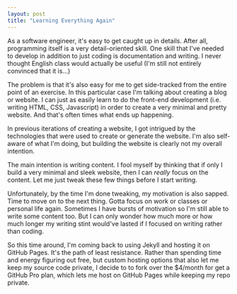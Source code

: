 ```yaml
---
layout: post
title: "Learning Everything Again"
---
```

As a software engineer, it's easy to get caught up in details. After all,
programming itself is a very detail-oriented skill. One skill that I've needed
to develop in addition to just coding is documentation and writing. I never
thought English class would actually be useful (I'm still not entirely
convinced that it is...)

The problem is that it's also easy for me to get side-tracked from the entire
point of an exercise. In this particular case I'm talking about creating a blog
or website. I can just as easily learn to do the front-end development (i.e.
writing HTML, CSS, Javascript) in order to create a very minimal and pretty
website. And that's often times what ends up happening.

In previous iterations of creating a website, I got intrigued by the
technologies that were used to create or generate the website.  I'm also
self-aware of what I'm doing, but building the website is clearly not my
overall intention.

The main intention is writing content. I fool myself by thinking that if only I
build a very minimal and sleek website, then I can *really* focus on the
content. Let me just tweak these few things before I start writing.

Unfortunately, by the time I'm done tweaking, my motivation is also sapped.
Time to move on to the next thing. Gotta focus on work or classes or personal
life again. Sometimes I have bursts of motivation so I'm still able to write
some content too. But I can only wonder how much more or how much longer my
writing stint would've lasted if I focused on writing rather than coding.

So this time around, I'm coming back to using Jekyll and hosting it on GitHub
Pages. It's the path of least resistance. Rather than spending time and energy
figuring out free, but custom hosting options that also let me keep my source
code private, I decide to to fork over the $4/month for get a GitHub Pro plan,
which lets me host on GitHub Pages while keeping my repo private.

